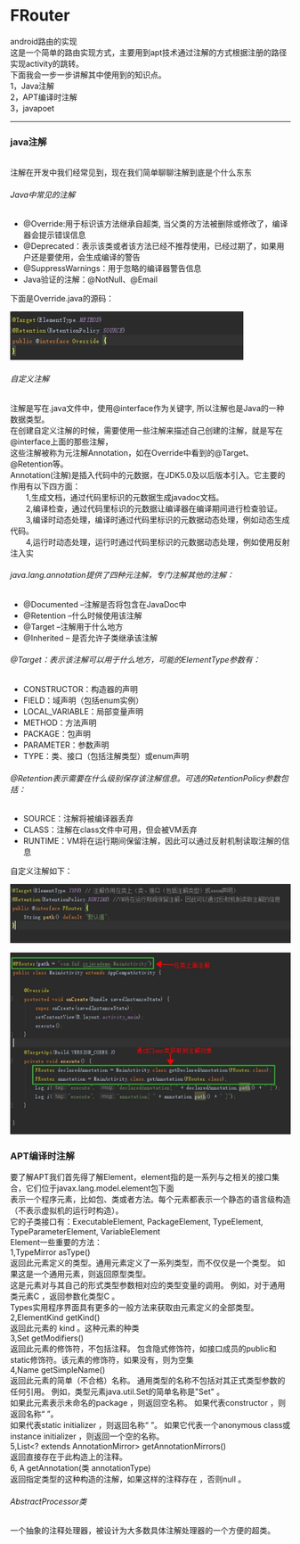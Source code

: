 # FRouter
android路由的实现<br>
这是一个简单的路由实现方式，主要用到apt技术通过注解的方式根据注册的路径实现activity的跳转。<br>
下面我会一步一步讲解其中使用到的知识点。<br>
1，Java注解<br>
2，APT编译时注解<br>
3，javapoet<br>

*****************************

### java注解
<br>
注解在开发中我们经常见到，现在我们简单聊聊注解到底是个什么东东<br>

###### Java中常见的注解
* @Override:用于标识该方法继承自超类, 当父类的方法被删除或修改了，编译器会提示错误信息
* @Deprecated：表示该类或者该方法已经不推荐使用，已经过期了，如果用户还是要使用，会生成编译的警告
* @SuppressWarnings：用于忽略的编译器警告信息
* Java验证的注解：@NotNull、@Email
  
 下面是Override.java的源码：
  
  
  ![baidu](https://github.com/funaifu/FRouter/blob/master/imge/override.jpg)
 
###### 自定义注解
  
  注解是写在.java文件中，使用@interface作为关键字, 所以注解也是Java的一种数据类型。<br>
  在创建自定义注解的时候，需要使用一些注解来描述自己创建的注解，就是写在@interface上面的那些注解，<br>
  这些注解被称为元注解Annotation，如在Override中看到的@Target、@Retention等。<br>
  Annotation(注解)是插入代码中的元数据，在JDK5.0及以后版本引入。它主要的作用有以下四方面：<br>
  1,生成文档，通过代码里标识的元数据生成javadoc文档。<br>
  2,编译检查，通过代码里标识的元数据让编译器在编译期间进行检查验证。<br>
  3,编译时动态处理，编译时通过代码里标识的元数据动态处理，例如动态生成代码。<br>
  4,运行时动态处理，运行时通过代码里标识的元数据动态处理，例如使用反射注入实<br>
 
###### java.lang.annotation提供了四种元注解，专门注解其他的注解：
* @Documented –注解是否将包含在JavaDoc中
* @Retention –什么时候使用该注解
* @Target –注解用于什么地方
* @Inherited – 是否允许子类继承该注解

###### @Target：表示该注解可以用于什么地方，可能的ElementType参数有：
* CONSTRUCTOR：构造器的声明
* FIELD：域声明（包括enum实例）
* LOCAL_VARIABLE：局部变量声明
* METHOD：方法声明
* PACKAGE：包声明
* PARAMETER：参数声明
* TYPE：类、接口（包括注解类型）或enum声明
   
###### @Retention表示需要在什么级别保存该注解信息。可选的RetentionPolicy参数包括：
* SOURCE：注解将被编译器丢弃
* CLASS：注解在class文件中可用，但会被VM丢弃
* RUNTIME：VM将在运行期间保留注解，因此可以通过反射机制读取注解的信息

自定义注解如下：

 ![baidu](https://github.com/funaifu/FRouter/blob/master/imge/router.jpg)
 
 ![baidu](https://github.com/funaifu/FRouter/blob/master/imge/router_execute.jpg)
 
 ### APT编译时注解
 
 要了解APT我们首先得了解Element，element指的是一系列与之相关的接口集合，它们位于javax.lang.model.element包下面<br>
 表示一个程序元素，比如包、类或者方法。每个元素都表示一个静态的语言级构造（不表示虚拟机的运行时构造）。<br>
 它的子类接口有：ExecutableElement, PackageElement, TypeElement, TypeParameterElement, VariableElement<br>
 Element一些重要的方法：<br>
 1,TypeMirror asType() <br>
 返回此元素定义的类型。通用元素定义了一系列类型，而不仅仅是一个类型。 如果这是一个通用元素，则返回原型类型。 <br>
 这是元素对与其自己的形式类型参数相对应的类型变量的调用。 例如，对于通用类元素C<N extends Number> ，返回参数化类型C<N> 。 <br>
 Types实用程序界面具有更多的一般方法来获取由元素定义的全部类型。<br>
 2,ElementKind getKind() <br>
 返回此元素的 kind 。这种元素的种类<br>
 3,Set<Modifier> getModifiers()<br>
 返回此元素的修饰符，不包括注释。 包含隐式修饰符，如接口成员的public和static修饰符。该元素的修饰符，如果没有，则为空集<br>
 4,Name getSimpleName()<br>
 返回此元素的简单（不合格）名称。 通用类型的名称不包括对其正式类型参数的任何引用。 例如，类型元素java.util.Set<E>的简单名称是"Set" 。<br>
 如果此元素表示未命名的package ，则返回空名称。 如果代表constructor ，则返回名称“ <init> ”。<br>
 如果代表static initializer ，则返回名称“ <clinit> ”。 如果它代表一个anonymous class或instance initializer ，则返回一个空的名称。<br>
 5,List<? extends AnnotationMirror> getAnnotationMirrors()<br>
 返回直接存在于此构造上的注释。<br>
 6,<A extends Annotation> A getAnnotation(类<A> annotationType)<br>
 返回指定类型的这种构造的注解，如果这样的注释存在 ，否则null 。<br>

###### AbstractProcessor类

一个抽象的注释处理器，被设计为大多数具体注解处理器的一个方便的超类。















 
 


 
